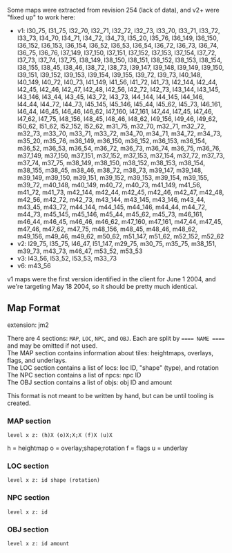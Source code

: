 Some maps were extracted from revision 254 (lack of data), and v2+ were "fixed up" to work here:

- v1: l30_75, l31_75, l32_70, l32_71, l32_72, l32_73, l33_70, l33_71, l33_72, l33_73, l34_70, l34_71, l34_72, l34_73, l35_20, l35_76, l36_149, l36_150, l36_152, l36_153, l36_154, l36_52, l36_53, l36_54, l36_72, l36_73, l36_74, l36_75, l36_76, l37_149, l37_150, l37_151, l37_152, l37_153, l37_154, l37_72, l37_73, l37_74, l37_75, l38_149, l38_150, l38_151, l38_152, l38_153, l38_154, l38_155, l38_45, l38_46, l38_72, l38_73, l39_147, l39_148, l39_149, l39_150, l39_151, l39_152, l39_153, l39_154, l39_155, l39_72, l39_73, l40_148, l40_149, l40_72, l40_73, l41_149, l41_56, l41_72, l41_73, l42_144, l42_44, l42_45, l42_46, l42_47, l42_48, l42_56, l42_72, l42_73, l43_144, l43_145, l43_146, l43_44, l43_45, l43_72, l43_73, l44_144, l44_145, l44_146, l44_44, l44_72, l44_73, l45_145, l45_146, l45_44, l45_62, l45_73, l46_161, l46_44, l46_45, l46_46, l46_62, l47_160, l47_161, l47_44, l47_45, l47_46, l47_62, l47_75, l48_156, l48_45, l48_46, l48_62, l49_156, l49_46, l49_62, l50_62, l51_62, l52_152, l52_62, m31_75, m32_70, m32_71, m32_72, m32_73, m33_70, m33_71, m33_72, m34_70, m34_71, m34_72, m34_73, m35_20, m35_76, m36_149, m36_150, m36_152, m36_153, m36_154, m36_52, m36_53, m36_54, m36_72, m36_73, m36_74, m36_75, m36_76, m37_149, m37_150, m37_151, m37_152, m37_153, m37_154, m37_72, m37_73, m37_74, m37_75, m38_149, m38_150, m38_152, m38_153, m38_154, m38_155, m38_45, m38_46, m38_72, m38_73, m39_147, m39_148, m39_149, m39_150, m39_151, m39_152, m39_153, m39_154, m39_155, m39_72, m40_148, m40_149, m40_72, m40_73, m41_149, m41_56, m41_72, m41_73, m42_144, m42_44, m42_45, m42_46, m42_47, m42_48, m42_56, m42_72, m42_73, m43_144, m43_145, m43_146, m43_44, m43_45, m43_72, m44_144, m44_145, m44_146, m44_44, m44_72, m44_73, m45_145, m45_146, m45_44, m45_62, m45_73, m46_161, m46_44, m46_45, m46_46, m46_62, m47_160, m47_161, m47_44, m47_45, m47_46, m47_62, m47_75, m48_156, m48_45, m48_46, m48_62, m49_156, m49_46, m49_62, m50_62, m51_147, m51_62, m52_152, m52_62
- v2: l29_75, l35_75, l46_47, l51_147, m29_75, m30_75, m35_75, m38_151, m39_73, m43_73, m46_47, m53_52, m53_53
- v3: l43_56, l53_52, l53_53, m33_73
- v6: m43_56

v1 maps were the first version identified in the client for June 1 2004, and we're targeting May 18 2004, so it should be pretty much identical.

## Map Format

extension: jm2

There are 4 sections: `MAP`, `LOC`, `NPC`, and `OBJ`. Each are split by `==== NAME ====` and may be omitted if not used.  
The MAP section contains information about tiles: heightmaps, overlays, flags, and underlays.  
The LOC section contains a list of locs: loc ID, "shape" (type), and rotation  
The NPC section contains a list of npcs: npc ID  
The OBJ section contains a list of objs: obj ID and amount

This format is not meant to be written by hand, but can be until tooling is created.

### MAP section

`level x z: (h)X (o)X;X;X (f)X (u)X`

h = heightmap
o = overlay;shape;rotation
f = flags
u = underlay

### LOC section

`level x z: id shape (rotation)`

### NPC section

`level x z: id`

### OBJ section

`level x z: id amount`
